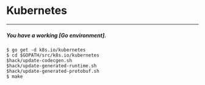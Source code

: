 # Kubernetes
----
##### You have a working [Go environment].

```
$ go get -d k8s.io/kubernetes
$ cd $GOPATH/src/k8s.io/kubernetes
$hack/update-codecgen.sh
$hack/update-generated-runtime.sh
$hack/update-generated-protobuf.sh
$ make
```
